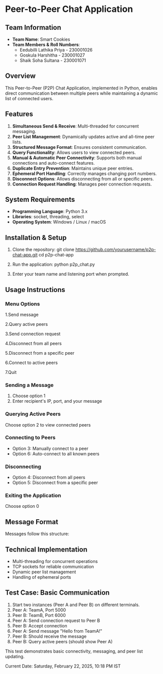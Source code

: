 # Peer-to-Peer Chat Application

## Team Information
- **Team Name**: Smart Cookies  
- **Team Members & Roll Numbers**:
  - Eedubilli Lathika Priya - 230001026  
  - Goskula Harshitha - 230001027  
  - Shaik Soha Sultana - 230001071  

## Overview
This Peer-to-Peer (P2P) Chat Application, implemented in Python, enables direct communication between multiple peers while maintaining a dynamic list of connected users.

## Features
1. **Simultaneous Send & Receive**: Multi-threaded for concurrent messaging.
2. **Peer List Management**: Dynamically updates active and all-time peer lists.
3. **Structured Message Format**: Ensures consistent communication.
4. **Query Functionality**: Allows users to view connected peers.
5. **Manual & Automatic Peer Connectivity**: Supports both manual connections and auto-connect features.
6. **Duplicate Entry Prevention**: Maintains unique peer entries.
7. **Ephemeral Port Handling**: Correctly manages changing port numbers.
8. **Disconnect Options**: Allows disconnecting from all or specific peers.
9. **Connection Request Handling**: Manages peer connection requests.

## System Requirements
- **Programming Language**: Python 3.x
- **Libraries**: socket, threading, select
- **Operating System**: Windows / Linux / macOS

## Installation & Setup
1. Clone the repository:
git clone https://github.com/yourusername/p2p-chat-app.git
cd p2p-chat-app

2. Run the application:
python p2p_chat.py

3. Enter your team name and listening port when prompted.

## Usage Instructions
### Menu Options


1.Send message

2.Query active peers

3.Send connection request

4.Disconnect from all peers

5.Disconnect from a specific peer

6.Connect to active peers

7.Quit


### Sending a Message
1. Choose option 1
2. Enter recipient's IP, port, and your message

### Querying Active Peers
Choose option 2 to view connected peers

### Connecting to Peers
- Option 3: Manually connect to a peer
- Option 6: Auto-connect to all known peers

### Disconnecting
- Option 4: Disconnect from all peers
- Option 5: Disconnect from a specific peer

### Exiting the Application
Choose option 0

## Message Format
Messages follow this structure:

<IP ADDRESS:PORT> <Team Name> <Your Message>


## Technical Implementation
- Multi-threading for concurrent operations
- TCP sockets for reliable communication
- Dynamic peer list management
- Handling of ephemeral ports

## Test Case: Basic Communication
1. Start two instances (Peer A and Peer B) on different terminals.
2. Peer A: TeamA, Port 5000
3. Peer B: TeamB, Port 6000
4. Peer A: Send connection request to Peer B
5. Peer B: Accept connection
6. Peer A: Send message "Hello from TeamA!"
7. Peer B: Should receive the message
8. Peer B: Query active peers (should show Peer A)

This test demonstrates basic connectivity, messaging, and peer list updating.

Current Date: Saturday, February 22, 2025, 10:18 PM IST

